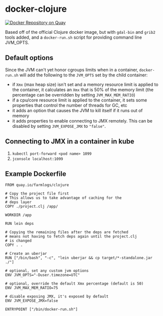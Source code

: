# docker-clojure

[![Docker Repository on Quay](https://quay.io/repository/farmlogs/clojure/status "Docker Repository on Quay")](https://quay.io/repository/farmlogs/clojure)

Based off of the official Clojure docker image, but with `gdal-bin`
and `grib2` tools added, and a `docker-run.sh` script for providing
command line JVM_OPTS.

## Default options

Since the JVM can't yet honor cgroups limits when in a container,
`docker-run.sh` will add the following to the `JVM_OPTS` set by the
child container:

* if `Xmx` (max heap size) isn't set and a memory resource limit is
  applied to the container, it calculates an `Xmx` that is 50% of the
  memory limit (the percentage can be overridden by setting
  `JVM_MAX_MEM_RATIO`)
* if a cpu/core resource limit is applied to the container, it sets
  some properties that control the number of threads for GC, etc
* it adds an option that causes the JVM to kill itself if it runs out
  of memory
* it adds properties to enable connecting to JMX remotely. This can be
  disabled by setting `JVM_EXPOSE_JMX` to `"false"`.
  
## Connecting to JMX in a container in kube

1. `kubectl port-forward <pod name> 1099`
2. `jconsole localhost:1099`

## Example Dockerfile

```
FROM quay.io/farmlogs/clojure

# Copy the project file first
# This allows us to take advantage of caching for the
# deps layer
COPY ./project.clj /app/

WORKDIR /app

RUN lein deps

# Copying the remaining files after the deps are fetched
# means not having to fetch deps again until the project.clj
# is changed
COPY . .

# Create an uberjar
RUN ["/bin/bash", "-c", "lein uberjar && cp target/*-standalone.jar ./"]

# optional, set any custom jvm options
ENV JVM_OPTS="-Duser.timezone=UTC"

# optional, override the default Xmx percentage (default is 50)
ENV JVM_MAX_MEM_RATIO=75

# disable exposing JMX, it's exposed by default
ENV JVM_EXPOSE_JMX=false

ENTRYPOINT ["/bin/docker-run.sh"]
```
